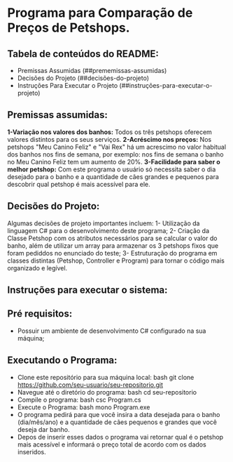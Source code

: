 # Programa para Comparação de Preços de Petshops.
## Tabela de conteúdos do README:
- Premissas Assumidas (##prememissas-assumidas)
-  Decisões do Projeto (##decisões-do-projeto)
- Instruções Para Executar o Projeto (##instruções-para-executar-o-projeto)
## Premissas assumidas:
**1-Variação nos valores dos banhos:** Todos os três petshops oferecem valores distintos para os seus serviços.
**2-Acréscimo nos preços:** Nos petshops "Meu Canino Feliz" e "Vai Rex" há um acrescimo no valor habitual dos banhos nos fins de semana, por exemplo: nos fins de semana o banho no Meu Canino Feliz tem um aumento de 20%.
**3-Facilidade para saber o melhor petshop:** Com este programa o usuário só necessita saber o dia desejado para o banho e a quantidade de cães grandes e pequenos para descobrir qual petshop é mais acessível para ele.
## Decisões do Projeto:
Algumas decisões de projeto importantes incluem:
1- Utilização da linguagem C# para o desenvolvimento deste programa;
2- Criação da Classe Petshop com os atributos necessários para se calcular o valor do banho, além de utilizar um array para armazenar os 3 petshops fixos que foram pediddos no enunciado do teste;
3- Estruturação do programa em classes distintas (Petshop, Controller e Program) para tornar o código mais organizado e legível.
## Instruções para executar o sistema:
## Pré requisitos:
- Possuir um ambiente de desenvolvimento C#  configurado na sua máquina;
## Executando o Programa:
- Clone este repositório para sua máquina local:
bash
git clone https://github.com/seu-usuario/seu-repositorio.git
- Navegue até o diretório do programa:
bash
cd seu-repositorio
- Compile o programa:
bash
csc Program.cs
- Execute o Programa:
bash
mono Program.exe
- O programa pedirá para que você insira a data desejada para o banho (dia/mês/ano) e a quantidade de cães pequenos e grandes que você deseja dar banho.
- Depos de inserir esses dados o programa vai retornar qual é o petshop mais acessível e informará o preço total de acordo com os dados inseridos.
  

